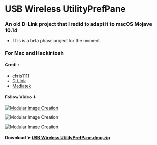 # USB Wireless UtilityPrefPane

### An old D-Link project that I redid to adapt it to macOS Mojave 10.14
- This is a beta phase project for the moment.

### For Mac and Hackintosh

#### Credit:
- [chris1111](https://github.com/chris1111)
- [D-Link](http://us.dlink.com)
- [Mediatek](https://www.mediatek.com)

#### Follow Video ⬇︎

[![Modular Image Creation](https://i25.servimg.com/u/f25/18/50/18/69/video11.png)](https://www.youtube.com/watch?v=g0j4RQwcpQk&feature=youtu.be)

![Modular Image Creation](https://i25.servimg.com/u/f25/18/50/18/69/scree111.png)

![Modular Image Creation](https://i25.servimg.com/u/f25/18/50/18/69/untitl12.png)



#### Download ➤ [USB Wireless UtilityPrefPane.dmg.zip ]()
